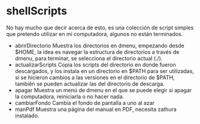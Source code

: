 # shellScripts

No hay mucho que decir acerca de esto, es una colección de script simples que pretendo utilizar en mi computadora, algunos no están terminados.

* abrirDirectorio
Muestra los directorios en dmenu, empezando desde $HOME, la idea es navegar la estructura de directorios a través de dmenu, para terminar, se selecciona el directorio
actual (./).
* actualizarScripts
Copia los scripts del directorio en donde fueron descargados, y los instala en un directorio en $PATH para ser utilizadas, si se hicieron cambios a las versiones en
el directorio de $PATH, también se pueden actualizar las del directorio de descarga.
* apagar
Muestra un menú de dmenu en el que se puede elegir si apagar la computadora, reiniciarla o no hacer nada.
* cambiarFondo
Cambia el fondo de pantalla a uno al azar
* manPdf
Muestra una página del manual en PDF, necesita zathura instalado.